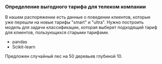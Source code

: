 ###  Определение выгодного тарифа для телеком компании

В нашем распоряжении есть данные о поведении клиентов, которые уже перешли на новые тарифы "smart" и "ultra". Нужно построить модель для задачи классификации, которая выберет подходящий тариф для клиентов, пользующихся старыми тарифами.


- pandas
- Scikit-learn


Предложен случайный лес на 50 деревьев глубиной 10.